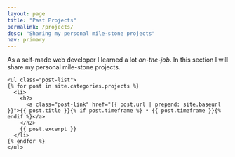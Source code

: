 ```yaml
---
layout: page
title: "Past Projects"
permalink: /projects/
desc: "Sharing my personal mile-stone projects"
nav: primary
---
```


As a self-made web developer I learned a lot *on-the-job*. In this section I will share my personal mile-stone projects.

<div role="projects">

    <ul class="post-list">
    {% for post in site.categories.projects %}
      <li>
        <h2>
          <a class="post-link" href="{{ post.url | prepend: site.baseurl }}">{{ post.title }}{% if post.timeframe %} • {{ post.timeframe }}{% endif %}</a>
        </h2>
        {{ post.excerpt }}
      </li>
    {% endfor %}
    </ul>

</div>